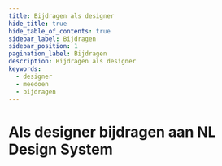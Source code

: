 ```yaml
---
title: Bijdragen als designer
hide_title: true
hide_table_of_contents: true
sidebar_label: Bijdragen
sidebar_position: 1
pagination_label: Bijdragen
description: Bijdragen als designer
keywords:
  - designer
  - meedoen
  - bijdragen
---
```


# Als designer bijdragen aan NL Design System
